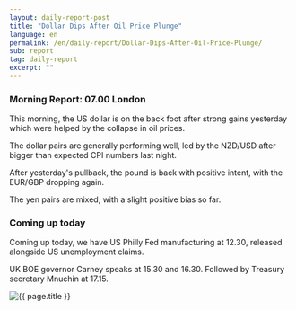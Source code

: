 ```yaml
---
layout: daily-report-post
title: "Dollar Dips After Oil Price Plunge"
language: en
permalink: /en/daily-report/Dollar-Dips-After-Oil-Price-Plunge/
sub: report
tag: daily-report
excerpt: ""
---
```

### Morning Report: 07.00 London

This morning, the US dollar is on the back foot after strong gains yesterday which were helped by the collapse in oil prices. 

The dollar pairs are generally performing well, led by the NZD/USD after bigger than expected CPI numbers last night. 

After yesterday's pullback, the pound is back with positive intent, with the EUR/GBP dropping again. 

The yen pairs are mixed, with a slight positive bias so far.  

### Coming up today

Coming up today, we have US Philly Fed manufacturing at 12.30, released alongside US unemployment claims. 

UK BOE governor Carney speaks at 15.30 and 16.30. Followed by Treasury secretary Mnuchin at 17.15.

<p><img src="{{ "/assets/images/daily-report/2017-04-20_07-48-12.jpg" | relative_url }}" alt="{{ page.title }}" title="{{ page.title }}"></p>